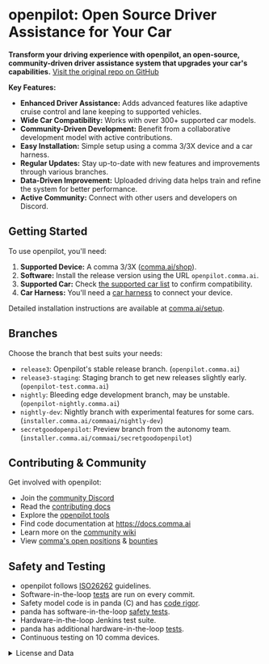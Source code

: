 # openpilot: Open Source Driver Assistance for Your Car

**Transform your driving experience with openpilot, an open-source, community-driven driver assistance system that upgrades your car's capabilities.** [Visit the original repo on GitHub](https://github.com/commaai/openpilot)

**Key Features:**

*   **Enhanced Driver Assistance:** Adds advanced features like adaptive cruise control and lane keeping to supported vehicles.
*   **Wide Car Compatibility:** Works with over 300+ supported car models.
*   **Community-Driven Development:** Benefit from a collaborative development model with active contributions.
*   **Easy Installation:** Simple setup using a comma 3/3X device and a car harness.
*   **Regular Updates:** Stay up-to-date with new features and improvements through various branches.
*   **Data-Driven Improvement:** Uploaded driving data helps train and refine the system for better performance.
*   **Active Community:** Connect with other users and developers on Discord.

## Getting Started

To use openpilot, you'll need:

1.  **Supported Device:** A comma 3/3X ([comma.ai/shop](https://comma.ai/shop/comma-3x)).
2.  **Software:** Install the release version using the URL `openpilot.comma.ai`.
3.  **Supported Car:** Check [the supported car list](docs/CARS.md) to confirm compatibility.
4.  **Car Harness:** You'll need a [car harness](https://comma.ai/shop/car-harness) to connect your device.

Detailed installation instructions are available at [comma.ai/setup](https://comma.ai/setup).

## Branches

Choose the branch that best suits your needs:

*   `release3`:  Openpilot's stable release branch. (`openpilot.comma.ai`)
*   `release3-staging`: Staging branch to get new releases slightly early. (`openpilot-test.comma.ai`)
*   `nightly`: Bleeding edge development branch, may be unstable. (`openpilot-nightly.comma.ai`)
*   `nightly-dev`:  Nightly branch with experimental features for some cars. (`installer.comma.ai/commaai/nightly-dev`)
*  `secretgoodopenpilot`:  Preview branch from the autonomy team. (`installer.comma.ai/commaai/secretgoodopenpilot`)

## Contributing & Community

Get involved with openpilot:

*   Join the [community Discord](https://discord.comma.ai)
*   Read the [contributing docs](docs/CONTRIBUTING.md)
*   Explore the [openpilot tools](tools/)
*   Find code documentation at https://docs.comma.ai
*   Learn more on the [community wiki](https://github.com/commaai/openpilot/wiki)
*   View [comma's open positions](https://comma.ai/jobs#open-positions) & [bounties](https://comma.ai/bounties)

## Safety and Testing

*   openpilot follows [ISO26262](https://en.wikipedia.org/wiki/ISO_26262) guidelines.
*   Software-in-the-loop [tests](.github/workflows/selfdrive_tests.yaml) are run on every commit.
*   Safety model code is in panda (C) and has [code rigor](https://github.com/commaai/panda#code-rigor).
*   panda has software-in-the-loop [safety tests](https://github.com/commaai/panda/tree/master/tests/safety).
*   Hardware-in-the-loop Jenkins test suite.
*   panda has additional hardware-in-the-loop [tests](https://github.com/commaai/panda/blob/master/Jenkinsfile).
*   Continuous testing on 10 comma devices.

<details>
<summary>License and Data</summary>

**MIT License:** openpilot is released under the MIT license.

**User Data:** Driving data is uploaded to improve the system; data collection can be disabled.
By using openpilot, you agree to [our Privacy Policy](https://comma.ai/privacy).

**Disclaimer:**
**THIS IS ALPHA QUALITY SOFTWARE FOR RESEARCH PURPOSES ONLY. THIS IS NOT A PRODUCT.
YOU ARE RESPONSIBLE FOR COMPLYING WITH LOCAL LAWS AND REGULATIONS.
NO WARRANTY EXPRESSED OR IMPLIED.**
</details>